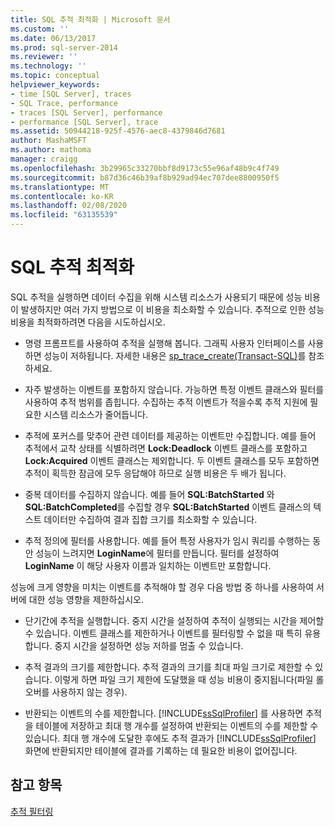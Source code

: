 ```yaml
---
title: SQL 추적 최적화 | Microsoft 문서
ms.custom: ''
ms.date: 06/13/2017
ms.prod: sql-server-2014
ms.reviewer: ''
ms.technology: ''
ms.topic: conceptual
helpviewer_keywords:
- time [SQL Server], traces
- SQL Trace, performance
- traces [SQL Server], performance
- performance [SQL Server], trace
ms.assetid: 50944218-925f-4576-aec8-4379846d7681
author: MashaMSFT
ms.author: mathoma
manager: craigg
ms.openlocfilehash: 3b29965c33270bbf8d9173c55e96af48b9c4f749
ms.sourcegitcommit: b87d36c46b39af8b929ad94ec707dee8800950f5
ms.translationtype: MT
ms.contentlocale: ko-KR
ms.lasthandoff: 02/08/2020
ms.locfileid: "63135539"
---
```

# <a name="optimize-sql-trace"></a>SQL 추적 최적화
  SQL 추적을 실행하면 데이터 수집을 위해 시스템 리소스가 사용되기 때문에 성능 비용이 발생하지만 여러 가지 방법으로 이 비용을 최소화할 수 있습니다. 추적으로 인한 성능 비용을 최적화하려면 다음을 시도하십시오.  
  
-   명령 프롬프트를 사용하여 추적을 실행해 봅니다. 그래픽 사용자 인터페이스를 사용하면 성능이 저하됩니다. 자세한 내용은 [sp_trace_create&#40;Transact-SQL&#41;](/sql/relational-databases/system-stored-procedures/sp-trace-create-transact-sql)를 참조하세요.  
  
-   자주 발생하는 이벤트를 포함하지 않습니다. 가능하면 특정 이벤트 클래스와 필터를 사용하여 추적 범위를 좁힙니다. 수집하는 추적 이벤트가 적을수록 추적 지원에 필요한 시스템 리소스가 줄어듭니다.  
  
-   추적에 포커스를 맞추어 관련 데이터를 제공하는 이벤트만 수집합니다. 예를 들어 추적에서 교착 상태를 식별하려면 **Lock:Deadlock** 이벤트 클래스를 포함하고 **Lock:Acquired** 이벤트 클래스는 제외합니다. 두 이벤트 클래스를 모두 포함하면 추적이 획득한 잠금에 모두 응답해야 하므로 실행 비용은 두 배가 됩니다.  
  
-   중복 데이터를 수집하지 않습니다. 예를 들어 **SQL:BatchStarted** 와 **SQL:BatchCompleted**를 수집할 경우 **SQL:BatchStarted** 이벤트 클래스의 텍스트 데이터만 수집하여 결과 집합 크기를 최소화할 수 있습니다.  
  
-   추적 정의에 필터를 사용합니다. 예를 들어 특정 사용자가 임시 쿼리를 수행하는 동안 성능이 느려지면 **LoginName**에 필터를 만듭니다. 필터를 설정하여 **LoginName** 이 해당 사용자 이름과 일치하는 이벤트만 포함합니다.  
  
 성능에 크게 영향을 미치는 이벤트를 추적해야 할 경우 다음 방법 중 하나를 사용하여 서버에 대한 성능 영향을 제한하십시오.  
  
-   단기간에 추적을 실행합니다. 중지 시간을 설정하여 추적이 실행되는 시간을 제어할 수 있습니다. 이벤트 클래스를 제한하거나 이벤트를 필터링할 수 없을 때 특히 유용합니다. 중지 시간을 설정하면 성능 저하를 멈출 수 있습니다.  
  
-   추적 결과의 크기를 제한합니다. 추적 결과의 크기를 최대 파일 크기로 제한할 수 있습니다. 이렇게 하면 파일 크기 제한에 도달했을 때 성능 비용이 중지됩니다(파일 롤오버를 사용하지 않는 경우).  
  
-   반환되는 이벤트의 수를 제한합니다. [!INCLUDE[ssSqlProfiler](../../../includes/sssqlprofiler-md.md)] 를 사용하면 추적을 테이블에 저장하고 최대 행 개수를 설정하여 반환되는 이벤트의 수를 제한할 수 있습니다. 최대 행 개수에 도달한 후에도 추적 결과가 [!INCLUDE[ssSqlProfiler](../../../includes/sssqlprofiler-md.md)] 화면에 반환되지만 테이블에 결과를 기록하는 데 필요한 비용이 없어집니다.  
  
## <a name="see-also"></a>참고 항목  
 [추적 필터링](../sql-trace/filter-a-trace.md)  
  
  
